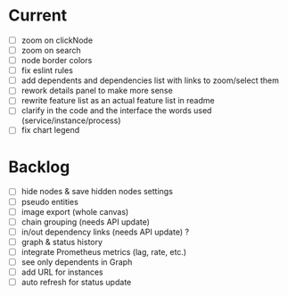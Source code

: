 # Current

* [ ] zoom on clickNode
* [ ] zoom on search
* [ ] node border colors
* [ ] fix eslint rules
* [ ] add dependents and dependencies list with links to zoom/select them
* [ ] rework details panel to make more sense
* [ ] rewrite feature list as an actual feature list in readme
* [ ] clarify in the code and the interface the words used (service/instance/process)
* [ ] fix chart legend

# Backlog
* [ ] hide nodes & save hidden nodes settings
* [ ] pseudo entities
* [ ] image export (whole canvas)
* [ ] chain grouping (needs API update)
* [ ] in/out dependency links (needs API update) ?
* [ ] graph & status history
* [ ] integrate Prometheus metrics (lag, rate, etc.)
* [ ] see only dependents in Graph
* [ ] add URL for instances
* [ ] auto refresh for status update
